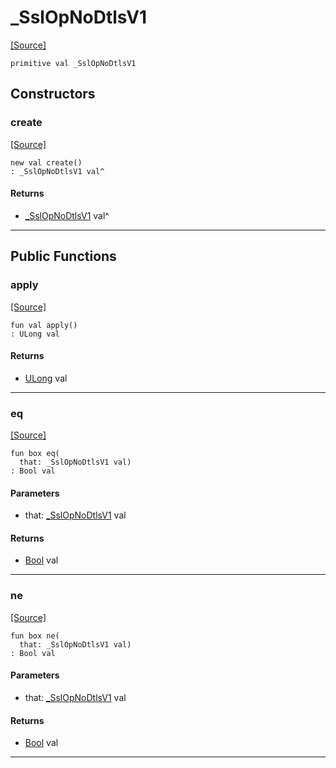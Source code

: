# _SslOpNoDtlsV1
<span class="source-link">[[Source]](src/net-ssl/ssl_context.md#L34)</span>
```pony
primitive val _SslOpNoDtlsV1
```

## Constructors

### create
<span class="source-link">[[Source]](src/net-ssl/ssl_context.md#L34)</span>


```pony
new val create()
: _SslOpNoDtlsV1 val^
```

#### Returns

* [_SslOpNoDtlsV1](net-ssl-_SslOpNoDtlsV1.md) val^

---

## Public Functions

### apply
<span class="source-link">[[Source]](src/net-ssl/ssl_context.md#L34)</span>


```pony
fun val apply()
: ULong val
```

#### Returns

* [ULong](builtin-ULong.md) val

---

### eq
<span class="source-link">[[Source]](src/net-ssl/ssl_context.md#L34)</span>


```pony
fun box eq(
  that: _SslOpNoDtlsV1 val)
: Bool val
```
#### Parameters

*   that: [_SslOpNoDtlsV1](net-ssl-_SslOpNoDtlsV1.md) val

#### Returns

* [Bool](builtin-Bool.md) val

---

### ne
<span class="source-link">[[Source]](src/net-ssl/ssl_context.md#L34)</span>


```pony
fun box ne(
  that: _SslOpNoDtlsV1 val)
: Bool val
```
#### Parameters

*   that: [_SslOpNoDtlsV1](net-ssl-_SslOpNoDtlsV1.md) val

#### Returns

* [Bool](builtin-Bool.md) val

---

